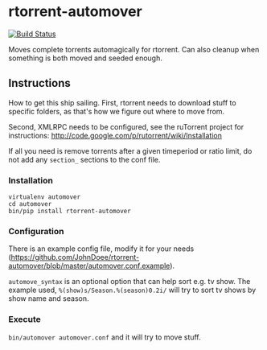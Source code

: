 rtorrent-automover
==================

[![Build Status](https://travis-ci.org/JohnDoee/rtorrent-automover.png)](https://travis-ci.org/JohnDoee/rtorrent-automover)

Moves complete torrents automagically for rtorrent.
Can also cleanup when something is both moved and seeded enough.

Instructions
------------

How to get this ship sailing.
First, rtorrent needs to download stuff to specific folders, as that's how we figure out where to move from.

Second, XMLRPC needs to be configured, see the ruTorrent project for instructions: http://code.google.com/p/rutorrent/wiki/Installation

If all you need is remove torrents after a given timeperiod or ratio limit, do not add any ```section_``` sections to the conf file.

### Installation
    virtualenv automover
    cd automover
    bin/pip install rtorrent-automover

### Configuration
There is an example config file, modify it for your needs (https://github.com/JohnDoee/rtorrent-automover/blob/master/automover.conf.example).

```automove_syntax``` is an optional option that can help sort e.g. tv show. The example used, ```%(show)s/Season.%(season)0.2i/``` will try to sort tv shows by show name and season.

### Execute

```bin/automover automover.conf``` and it will try to move stuff.